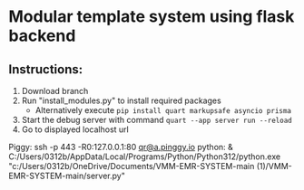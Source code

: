 # Modular template system using flask backend

## Instructions:
1. Download branch 
2. Run "install_modules.py" to install required packages
    - Alternatively execute `pip install quart markupsafe asyncio prisma`
3. Start the debug server with command `quart --app server run --reload`
4. Go to displayed localhost url


Piggy:  ssh -p 443 -R0:127.0.0.1:80 qr@a.pinggy.io
python:  & C:/Users/0312b/AppData/Local/Programs/Python/Python312/python.exe "c:/Users/0312b/OneDrive/Documents/VMM-EMR-SYSTEM-main (1)/VMM-EMR-SYSTEM-main/server.py"